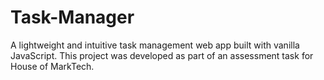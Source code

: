 # Task-Manager
A lightweight and intuitive task management web app built with vanilla JavaScript. This project was developed as part of an assessment task for House of MarkTech.
